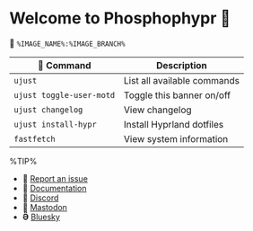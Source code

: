 # Welcome to Phosphophypr 󰊴

󱋩 `%IMAGE_NAME%:%IMAGE_BRANCH%`

|  Command                | Description                 |
| ------------------------ | --------------------------- |
| `ujust`                  | List all available commands |
| `ujust toggle-user-motd` | Toggle this banner on/off   |
| `ujust changelog`        | View changelog              |
| `ujust install-hypr`     | Install Hyprland dotfiles   |
| `fastfetch`              | View system information     |

%TIP%

- **** [Report an issue](https://github.com/billyaddlers/phosphophypr/issues)
- **󰈙** [Documentation](http://docs.phosphophypr.shirovi.my.id)
- **󰙯** [Discord](https://discord.gg/Qcf6VUDspY)
- **󰫑** [Mastodon](https://fosstodon.org/@phosphophypr)
- **** [Bluesky](https://blueskyuniversal.com)
